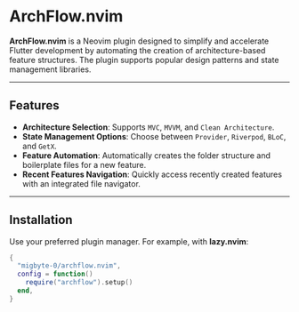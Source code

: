 # ArchFlow.nvim

**ArchFlow.nvim** is a Neovim plugin designed to simplify and accelerate Flutter development by automating the creation of architecture-based feature structures. The plugin supports popular design patterns and state management libraries.

---

## Features

- **Architecture Selection**: Supports `MVC`, `MVVM`, and `Clean Architecture`.
- **State Management Options**: Choose between `Provider`, `Riverpod`, `BLoC`, and `GetX`.
- **Feature Automation**: Automatically creates the folder structure and boilerplate files for a new feature.
- **Recent Features Navigation**: Quickly access recently created features with an integrated file navigator.

---

## Installation

Use your preferred plugin manager. For example, with **lazy.nvim**:

```lua
{
  "migbyte-0/archflow.nvim",
  config = function()
    require("archflow").setup()
  end,
}
